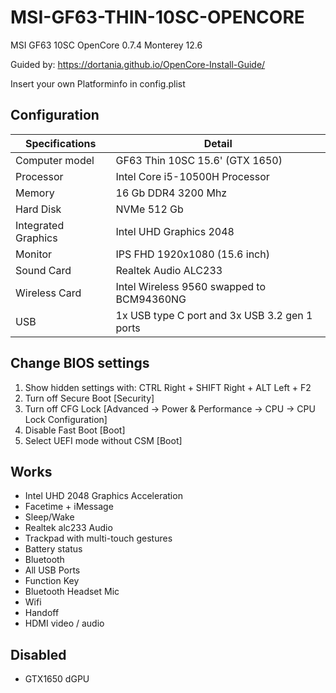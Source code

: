 # MSI-GF63-THIN-10SC-OPENCORE
MSI GF63 10SC OpenCore 0.7.4 Monterey 12.6

Guided by: https://dortania.github.io/OpenCore-Install-Guide/

Insert your own Platforminfo in config.plist

## Configuration

| Specifications | Detail |
| ------------------- | ------------------------------------------- |
| Computer model      | GF63 Thin 10SC 15.6' (GTX 1650)      |
| Processor           | Intel Core i5-10500H Processor     |
| Memory              | 16 Gb DDR4 3200 Mhz             |
| Hard Disk           | NVMe 512 Gb    |
| Integrated Graphics | Intel UHD Graphics 2048                     |
| Monitor             | IPS FHD 1920x1080 (15.6 inch) |
| Sound Card          | Realtek Audio ALC233         |
| Wireless Card       | Intel Wireless 9560  swapped to BCM94360NG                  |
| USB                 | 1x USB type C port and 3x USB 3.2 gen 1 ports  |

## Change BIOS settings

1. Show hidden settings with: CTRL Right + SHIFT Right + ALT Left + F2
2. Turn off Secure Boot [Security]
3. Turn off CFG Lock [Advanced -> Power & Performance -> CPU -> CPU Lock Configuration]
4. Disable Fast Boot [Boot]
5. Select UEFI mode without CSM [Boot]

## Works
- Intel UHD 2048 Graphics Acceleration
- Facetime + iMessage
- Sleep/Wake
- Realtek alc233 Audio
- Trackpad with multi-touch gestures
- Battery status
- Bluetooth
- All USB Ports
- Function Key
- Bluetooth Headset Mic
- Wifi
- Handoff
- HDMI video / audio

## Disabled
- GTX1650 dGPU
